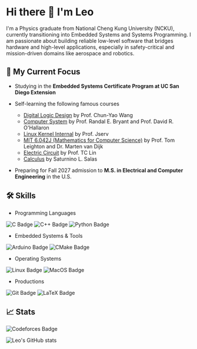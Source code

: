 # Hi there 👋 I'm Leo
I'm a Physics graduate from National Cheng Kung University (NCKU), currently
transitioning into Embedded Systems and Systems Programming. 
I am passionate about building reliable low-level software that bridges
hardware and high-level applications, especially in safety-critical and
mission-driven domains like aerospace and robotics.

## 🚀 My Current Focus
- Studying in the **Embedded Systems Certificate Program at UC San Diego
Extension**
- Self-learning the following famous courses
  - [Digital Logic Design](https://ocw.nthu.edu.tw/ocw/index.php?page=course&cid=230) by Prof. Chun-Yao Wang
  - [Computer System](https://csapp.cs.cmu.edu) by Prof. Randal E. Bryant and Prof. David R. O'Hallaron
  - [Linux Kernel Internal](https://wiki.csie.ncku.edu.tw/linux/schedule) by Prof. Jserv
  - [MIT 6.042J (Mathematics for Computer Science)](https://ocw.mit.edu/courses/6-042j-mathematics-for-computer-science-fall-2010/)
  by Prof. Tom Leighton and Dr. Marten van Dijk
  - [Electric Circuit](https://www.youtube.com/playlist?list=PLHpm7X23eVtI3xn38cdE1vwvw_m1oI_gV) by Prof. TC Lin
  - [Calculus](https://www.amazon.com/Calculus-Variables-Saturnino-L-Salas/dp/0471698040) by Saturnino L. Salas

- Preparing for Fall 2027 admission to **M.S. in Electrical and Computer
Engineering** in the U.S.

## 🛠️ Skills
- Programming Languages

![C Badge](https://img.shields.io/badge/C-00599C?style=for-the-badge&logo=c&logoColor=white)
![C++ Badge](https://img.shields.io/badge/C%2B%2B-00599C?style=for-the-badge&logo=c%2B%2B&logoColor=white)
![Python Badge](https://img.shields.io/badge/Python-FFD43B?style=for-the-badge&logo=python&logoColor=blue)

- Embedded Systems & Tools

![Arduino Badge](https://img.shields.io/badge/Arduino-00979D?style=for-the-badge&logo=Arduino&logoColor=white)
![CMake Badge](https://img.shields.io/badge/CMake-064F8C?style=for-the-badge&logo=cmake&logoColor=white)

- Operating Systems

![Linux Badge](https://img.shields.io/badge/Linux-FCC624?style=for-the-badge&logo=linux&logoColor=black)
![MacOS Badge](https://img.shields.io/badge/mac%20os-000000?style=for-the-badge&logo=apple&logoColor=white)

- Productions

![Git Badge](https://img.shields.io/badge/GIT-E44C30?style=for-the-badge&logo=git&logoColor=white)
![LaTeX Badge](https://img.shields.io/badge/LaTeX-47A141?style=for-the-badge&logo=LaTeX&logoColor=white)

## 📈 Stats
![Codeforces Badge](https://codeforces-readme-stats.vercel.app/api/badge?username=leoyeh)

![Leo's GitHub stats](https://github-readme-stats.vercel.app/api?username=leoyehx&show_icons=true&theme=nord)

<!--
**leoyehx/leoyehx** is a ✨ _special_ ✨ repository because its `README.md`
(this file) appears on your GitHub profile.

Here are some ideas to get you started:

- 🔭 I’m currently working on ...
- 🌱 I’m currently learning ...
- 👯 I’m looking to collaborate on ...
- 🤔 I’m looking for help with ...
- 💬 Ask me about ...
- 📫 How to reach me: ...
- 😄 Pronouns: ...
- ⚡ Fun fact: ...
-->
